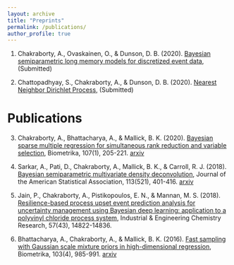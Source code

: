 ```yaml
---
layout: archive
title: "Preprints"
permalink: /publications/
author_profile: true
---
```


1. Chakraborty, A., Ovaskainen, O., & Dunson, D. B. (2020). [Bayesian semiparametric long memory models for discretized event data](https://arxiv.org/abs/2004.08309), (Submitted) 

2. Chattopadhyay, S., Chakraborty, A., & Dunson, D. B. (2020). [Nearest Neighbor Dirichlet Process](https://arxiv.org/abs/2003.07953), (Submitted)

# Publications
3. Chakraborty, A., Bhattacharya, A., & Mallick, B. K. (2020). [Bayesian sparse multiple regression for simultaneous rank reduction and variable selection](https://academic.oup.com/biomet/article-abstract/107/1/205/5638937), Biometrika, 107(1), 205-221. [arxiv](https://arxiv.org/abs/1612.00877)

4. Sarkar, A., Pati, D., Chakraborty, A., Mallick, B. K., & Carroll, R. J. (2018). [Bayesian semiparametric multivariate density deconvolution](https://amstat.tandfonline.com/doi/abs/10.1080/01621459.2016.1260467#.XuARxTpKhPY), Journal of the American Statistical Association, 113(521), 401-416. [arxiv](https://arxiv.org/abs/1404.6462)

5. Jain, P., Chakraborty, A., Pistikopoulos, E. N., & Mannan, M. S. (2018). [Resilience-based process upset event prediction analysis for uncertainty management using Bayesian deep learning: application to a polyvinyl chloride process system](https://pubs.acs.org/doi/abs/10.1021/acs.iecr.8b01069), Industrial & Engineering Chemistry Research, 57(43), 14822-14836.

6. Bhattacharya, A., Chakraborty, A., & Mallick, B. K. (2016). [Fast sampling with Gaussian scale mixture priors in high-dimensional regression](https://academic.oup.com/biomet/article-abstract/103/4/985/2447851), Biometrika, 103(4), 985-991. [arxiv](https://arxiv.org/abs/1506.04778)

